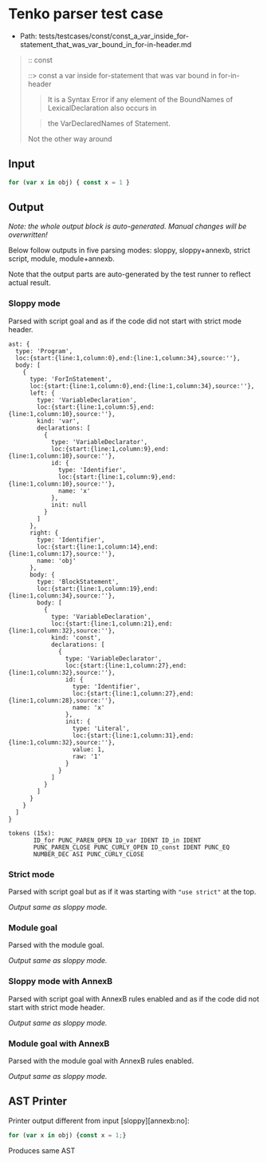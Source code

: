 # Tenko parser test case

- Path: tests/testcases/const/const_a_var_inside_for-statement_that_was_var_bound_in_for-in-header.md

> :: const
>
> ::> const a var inside for-statement that was var bound in for-in-header
>
> > It is a Syntax Error if any element of the BoundNames of LexicalDeclaration also occurs in
>
> > the VarDeclaredNames of Statement.
>
> Not the other way around

## Input

`````js
for (var x in obj) { const x = 1 }
`````

## Output

_Note: the whole output block is auto-generated. Manual changes will be overwritten!_

Below follow outputs in five parsing modes: sloppy, sloppy+annexb, strict script, module, module+annexb.

Note that the output parts are auto-generated by the test runner to reflect actual result.

### Sloppy mode

Parsed with script goal and as if the code did not start with strict mode header.

`````
ast: {
  type: 'Program',
  loc:{start:{line:1,column:0},end:{line:1,column:34},source:''},
  body: [
    {
      type: 'ForInStatement',
      loc:{start:{line:1,column:0},end:{line:1,column:34},source:''},
      left: {
        type: 'VariableDeclaration',
        loc:{start:{line:1,column:5},end:{line:1,column:10},source:''},
        kind: 'var',
        declarations: [
          {
            type: 'VariableDeclarator',
            loc:{start:{line:1,column:9},end:{line:1,column:10},source:''},
            id: {
              type: 'Identifier',
              loc:{start:{line:1,column:9},end:{line:1,column:10},source:''},
              name: 'x'
            },
            init: null
          }
        ]
      },
      right: {
        type: 'Identifier',
        loc:{start:{line:1,column:14},end:{line:1,column:17},source:''},
        name: 'obj'
      },
      body: {
        type: 'BlockStatement',
        loc:{start:{line:1,column:19},end:{line:1,column:34},source:''},
        body: [
          {
            type: 'VariableDeclaration',
            loc:{start:{line:1,column:21},end:{line:1,column:32},source:''},
            kind: 'const',
            declarations: [
              {
                type: 'VariableDeclarator',
                loc:{start:{line:1,column:27},end:{line:1,column:32},source:''},
                id: {
                  type: 'Identifier',
                  loc:{start:{line:1,column:27},end:{line:1,column:28},source:''},
                  name: 'x'
                },
                init: {
                  type: 'Literal',
                  loc:{start:{line:1,column:31},end:{line:1,column:32},source:''},
                  value: 1,
                  raw: '1'
                }
              }
            ]
          }
        ]
      }
    }
  ]
}

tokens (15x):
       ID_for PUNC_PAREN_OPEN ID_var IDENT ID_in IDENT
       PUNC_PAREN_CLOSE PUNC_CURLY_OPEN ID_const IDENT PUNC_EQ
       NUMBER_DEC ASI PUNC_CURLY_CLOSE
`````

### Strict mode

Parsed with script goal but as if it was starting with `"use strict"` at the top.

_Output same as sloppy mode._

### Module goal

Parsed with the module goal.

_Output same as sloppy mode._

### Sloppy mode with AnnexB

Parsed with script goal with AnnexB rules enabled and as if the code did not start with strict mode header.

_Output same as sloppy mode._

### Module goal with AnnexB

Parsed with the module goal with AnnexB rules enabled.

_Output same as sloppy mode._

## AST Printer

Printer output different from input [sloppy][annexb:no]:

````js
for (var x in obj) {const x = 1;}
````

Produces same AST
